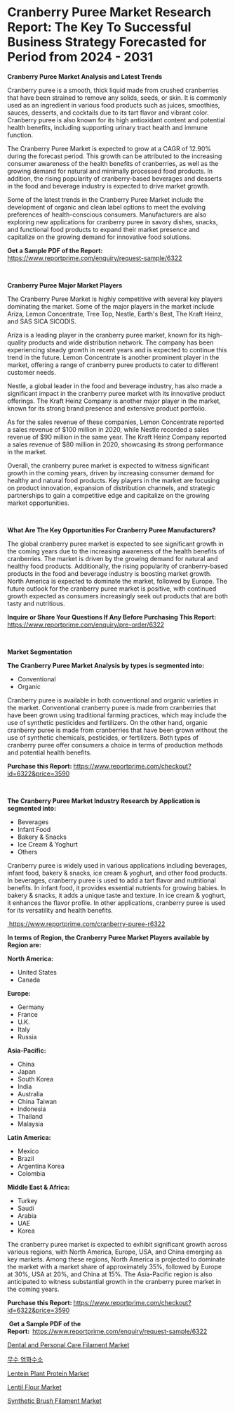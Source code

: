 <p><h1>Cranberry Puree Market Research Report: The Key To Successful Business Strategy Forecasted for Period from 2024 - 2031</h1></p><p><strong>Cranberry Puree Market Analysis and Latest Trends</strong></p>
<p><p>Cranberry puree is a smooth, thick liquid made from crushed cranberries that have been strained to remove any solids, seeds, or skin. It is commonly used as an ingredient in various food products such as juices, smoothies, sauces, desserts, and cocktails due to its tart flavor and vibrant color. Cranberry puree is also known for its high antioxidant content and potential health benefits, including supporting urinary tract health and immune function.</p><p>The Cranberry Puree Market is expected to grow at a CAGR of 12.90% during the forecast period. This growth can be attributed to the increasing consumer awareness of the health benefits of cranberries, as well as the growing demand for natural and minimally processed food products. In addition, the rising popularity of cranberry-based beverages and desserts in the food and beverage industry is expected to drive market growth.</p><p>Some of the latest trends in the Cranberry Puree Market include the development of organic and clean label options to meet the evolving preferences of health-conscious consumers. Manufacturers are also exploring new applications for cranberry puree in savory dishes, snacks, and functional food products to expand their market presence and capitalize on the growing demand for innovative food solutions.</p></p>
<p><strong>Get a Sample PDF of the Report:&nbsp;</strong> <a href="https://www.reportprime.com/enquiry/request-sample/6322">https://www.reportprime.com/enquiry/request-sample/6322</a></p>
<p>&nbsp;</p>
<p><strong>Cranberry Puree Major Market Players</strong></p>
<p><p>The Cranberry Puree Market is highly competitive with several key players dominating the market. Some of the major players in the market include Ariza, Lemon Concentrate, Tree Top, Nestle, Earth's Best, The Kraft Heinz, and SAS SICA SICODIS.</p><p>Ariza is a leading player in the cranberry puree market, known for its high-quality products and wide distribution network. The company has been experiencing steady growth in recent years and is expected to continue this trend in the future. Lemon Concentrate is another prominent player in the market, offering a range of cranberry puree products to cater to different customer needs.</p><p>Nestle, a global leader in the food and beverage industry, has also made a significant impact in the cranberry puree market with its innovative product offerings. The Kraft Heinz Company is another major player in the market, known for its strong brand presence and extensive product portfolio.</p><p>As for the sales revenue of these companies, Lemon Concentrate reported a sales revenue of $100 million in 2020, while Nestle recorded a sales revenue of $90 million in the same year. The Kraft Heinz Company reported a sales revenue of $80 million in 2020, showcasing its strong performance in the market.</p><p>Overall, the cranberry puree market is expected to witness significant growth in the coming years, driven by increasing consumer demand for healthy and natural food products. Key players in the market are focusing on product innovation, expansion of distribution channels, and strategic partnerships to gain a competitive edge and capitalize on the growing market opportunities.</p></p>
<p>&nbsp;</p>
<p><strong>What Are The Key Opportunities For Cranberry Puree Manufacturers?</strong></p>
<p><p>The global cranberry puree market is expected to see significant growth in the coming years due to the increasing awareness of the health benefits of cranberries. The market is driven by the growing demand for natural and healthy food products. Additionally, the rising popularity of cranberry-based products in the food and beverage industry is boosting market growth. North America is expected to dominate the market, followed by Europe. The future outlook for the cranberry puree market is positive, with continued growth expected as consumers increasingly seek out products that are both tasty and nutritious.</p></p>
<p><strong>Inquire or Share Your Questions If Any Before Purchasing This Report:</strong> <a href="https://www.reportprime.com/enquiry/pre-order/6322">https://www.reportprime.com/enquiry/pre-order/6322</a></p>
<p>&nbsp;</p>
<p><strong>Market Segmentation</strong></p>
<p><strong>The Cranberry Puree Market Analysis by types is segmented into:</strong></p>
<p><ul><li>Conventional</li><li>Organic</li></ul></p>
<p><p>Cranberry puree is available in both conventional and organic varieties in the market. Conventional cranberry puree is made from cranberries that have been grown using traditional farming practices, which may include the use of synthetic pesticides and fertilizers. On the other hand, organic cranberry puree is made from cranberries that have been grown without the use of synthetic chemicals, pesticides, or fertilizers. Both types of cranberry puree offer consumers a choice in terms of production methods and potential health benefits.</p></p>
<p><strong>Purchase this Report:&nbsp;</strong><a href="https://www.reportprime.com/checkout?id=6322&price=3590">https://www.reportprime.com/checkout?id=6322&price=3590</a></p>
<p>&nbsp;</p>
<p><strong>The Cranberry Puree Market Industry Research by Application is segmented into:</strong></p>
<p><ul><li>Beverages</li><li>Infant Food</li><li>Bakery & Snacks</li><li>Ice Cream & Yoghurt</li><li>Others</li></ul></p>
<p><p>Cranberry puree is widely used in various applications including beverages, infant food, bakery & snacks, ice cream & yoghurt, and other food products. In beverages, cranberry puree is used to add a tart flavor and nutritional benefits. In infant food, it provides essential nutrients for growing babies. In bakery & snacks, it adds a unique taste and texture. In ice cream & yoghurt, it enhances the flavor profile. In other applications, cranberry puree is used for its versatility and health benefits.</p></p>
<p><a href="https://www.reportprime.com/cranberry-puree-r6322">&nbsp;https://www.reportprime.com/cranberry-puree-r6322</a></p>
<p><strong>In terms of Region, the Cranberry Puree Market Players available by Region are:</strong></p>
<p>
    <p> <strong> North America: </strong>
        <ul>
            <li>United States</li>
            <li>Canada</li>
        </ul>
        </p> 
    <p> <strong> Europe: </strong>
        <ul>
            <li>Germany</li>
            <li>France</li>
            <li>U.K.</li>
            <li>Italy</li>
            <li>Russia</li>
        </ul>
        </p> 
    <p> <strong> Asia-Pacific: </strong>
        <ul>
            <li>China</li>
            <li>Japan</li>
            <li>South Korea</li>
            <li>India</li>
            <li>Australia</li>
            <li>China Taiwan</li>
            <li>Indonesia</li>
            <li>Thailand</li>
            <li>Malaysia</li>
        </ul>
        </p> 
    <p> <strong> Latin America: </strong>
        <ul>
            <li>Mexico</li>
            <li>Brazil</li>
            <li>Argentina Korea</li>
            <li>Colombia</li>
        </ul>
        </p> 
    <p> <strong> Middle East & Africa: </strong>
        <ul>
            <li>Turkey</li>
            <li>Saudi</li>
            <li>Arabia</li>
            <li>UAE</li>
            <li>Korea</li>
        </ul>
    </p>
    </p>
<p><p>The cranberry puree market is expected to exhibit significant growth across various regions, with North America, Europe, USA, and China emerging as key markets. Among these regions, North America is projected to dominate the market with a market share of approximately 35%, followed by Europe at 30%, USA at 20%, and China at 15%. The Asia-Pacific region is also anticipated to witness substantial growth in the cranberry puree market in the coming years.</p></p>
<p><strong>Purchase this Report: </strong><a href="https://www.reportprime.com/checkout?id=6322&price=3590">https://www.reportprime.com/checkout?id=6322&price=3590</a></p>
<p>&nbsp;<strong>Get a Sample PDF of the Report:&nbsp;&nbsp;</strong><a href="https://www.reportprime.com/enquiry/request-sample/6322">https://www.reportprime.com/enquiry/request-sample/6322</a></p>
<p><strong></strong></p>
<p><p><a href="https://issuu.com/reportprime-2/docs/dental-and-personal-care-filament-market-size-2030">Dental and Personal Care Filament Market</a></p><p><a href="https://github.com/plelbej847484502/Market-Research-Report-List-1/blob/main/102692117267.md">무수 염화수소</a></p><p><a href="https://github.com/beatblasta/Market-Research-Report-List-2/blob/main/lentein-plant-protein-market.md">Lentein Plant Protein Market</a></p><p><a href="https://github.com/shotows/Market-Research-Report-List-2/blob/main/lentil-flour-market.md">Lentil Flour Market</a></p><p><a href="https://issuu.com/reportprime-2/docs/synthetic-brush-filament-market-size-2030.pptx">Synthetic Brush Filament Market</a></p></p>